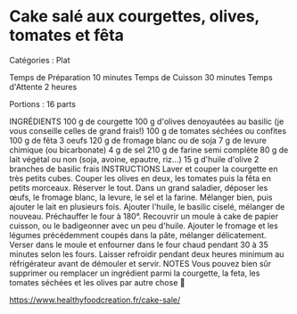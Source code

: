 # Cake salé aux courgettes, olives, tomates et fêta

Catégories : Plat

Temps de Préparation	10 minutes
Temps de Cuisson	30 minutes
Temps d'Attente	2 heures

Portions : 16 parts

INGRÉDIENTS
100 g de courgette
100 g d'olives denoyautées au basilic (je vous conseille celles de grand frais!)
100 g de tomates séchées ou confites
100 g de fêta
3 oeufs
120 g de fromage blanc ou de soja
7 g de levure chimique (ou bicarbonate)
4 g de sel
210 g de farine semi complète
80 g de lait végétal ou non (soja, avoine, epautre, riz...)
15 g d'huile d'olive
2 branches de basilic frais
INSTRUCTIONS
Laver et couper la courgette en très petits cubes. Couper les olives en deux, les tomates puis la fêta en petits morceaux. Réserver le tout.
Dans un grand saladier, déposer les œufs, le fromage blanc, la levure, le sel et la farine. Mélanger bien, puis ajouter le lait en plusieurs fois.
Ajouter l'huile, le basilic ciselé, mélanger de nouveau.
Préchauffer le four à 180°.
Recouvrir un moule à cake de papier cuisson, ou le badigeonner avec un peu d'huile.
Ajouter le fromage et les légumes précédemment coupés dans la pâte, mélanger délicatement. Verser dans le moule et enfourner dans le four chaud pendant 30 à 35 minutes selon les fours.
Laisser refroidir pendant deux heures minimum au réfrigérateur avant de démouler et servir.
NOTES
Vous pouvez bien sûr supprimer ou remplacer un ingrédient parmi la courgette, la feta, les tomates séchées et les olives par autre chose 🙂

https://www.healthyfoodcreation.fr/cake-sale/